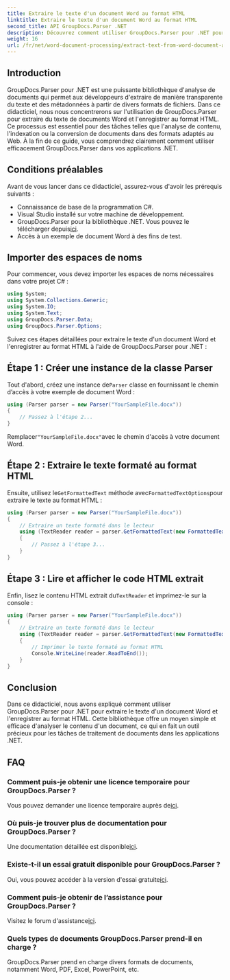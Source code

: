 ```yaml
---
title: Extraire le texte d'un document Word au format HTML
linktitle: Extraire le texte d'un document Word au format HTML
second_title: API GroupDocs.Parser .NET
description: Découvrez comment utiliser GroupDocs.Parser pour .NET pour extraire du texte de documents Word et l'enregistrer au format HTML. Tutoriel étape par étape avec des exemples de code.
weight: 16
url: /fr/net/word-document-processing/extract-text-from-word-document-as-html/
---
```

## Introduction
GroupDocs.Parser pour .NET est une puissante bibliothèque d'analyse de documents qui permet aux développeurs d'extraire de manière transparente du texte et des métadonnées à partir de divers formats de fichiers. Dans ce didacticiel, nous nous concentrerons sur l'utilisation de GroupDocs.Parser pour extraire du texte de documents Word et l'enregistrer au format HTML. Ce processus est essentiel pour des tâches telles que l'analyse de contenu, l'indexation ou la conversion de documents dans des formats adaptés au Web. À la fin de ce guide, vous comprendrez clairement comment utiliser efficacement GroupDocs.Parser dans vos applications .NET.
## Conditions préalables
Avant de vous lancer dans ce didacticiel, assurez-vous d'avoir les prérequis suivants :
- Connaissance de base de la programmation C#.
- Visual Studio installé sur votre machine de développement.
-  GroupDocs.Parser pour la bibliothèque .NET. Vous pouvez le télécharger depuis[ici](https://releases.groupdocs.com/parser/net/).
- Accès à un exemple de document Word à des fins de test.
## Importer des espaces de noms
Pour commencer, vous devez importer les espaces de noms nécessaires dans votre projet C# :
```csharp
using System;
using System.Collections.Generic;
using System.IO;
using System.Text;
using GroupDocs.Parser.Data;
using GroupDocs.Parser.Options;
```
Suivez ces étapes détaillées pour extraire le texte d'un document Word et l'enregistrer au format HTML à l'aide de GroupDocs.Parser pour .NET :
## Étape 1 : Créer une instance de la classe Parser
 Tout d'abord, créez une instance de`Parser` classe en fournissant le chemin d’accès à votre exemple de document Word :
```csharp
using (Parser parser = new Parser("YourSampleFile.docx"))
{
    // Passez à l'étape 2...
}
```
 Remplacer`"YourSampleFile.docx"`avec le chemin d'accès à votre document Word.
## Étape 2 : Extraire le texte formaté au format HTML
 Ensuite, utilisez le`GetFormattedText` méthode avec`FormattedTextOptions`pour extraire le texte au format HTML :
```csharp
using (Parser parser = new Parser("YourSampleFile.docx"))
{
    // Extraire un texte formaté dans le lecteur
    using (TextReader reader = parser.GetFormattedText(new FormattedTextOptions(FormattedTextMode.Html)))
    {
        // Passez à l'étape 3...
    }
}
```
## Étape 3 : Lire et afficher le code HTML extrait
 Enfin, lisez le contenu HTML extrait du`TextReader` et imprimez-le sur la console :
```csharp
using (Parser parser = new Parser("YourSampleFile.docx"))
{
    // Extraire un texte formaté dans le lecteur
    using (TextReader reader = parser.GetFormattedText(new FormattedTextOptions(FormattedTextMode.Html)))
    {
        // Imprimer le texte formaté au format HTML
        Console.WriteLine(reader.ReadToEnd());
    }
}
```
## Conclusion
Dans ce didacticiel, nous avons expliqué comment utiliser GroupDocs.Parser pour .NET pour extraire le texte d'un document Word et l'enregistrer au format HTML. Cette bibliothèque offre un moyen simple et efficace d'analyser le contenu d'un document, ce qui en fait un outil précieux pour les tâches de traitement de documents dans les applications .NET.

## FAQ
### Comment puis-je obtenir une licence temporaire pour GroupDocs.Parser ?
 Vous pouvez demander une licence temporaire auprès de[ici](https://purchase.groupdocs.com/temporary-license/).
### Où puis-je trouver plus de documentation pour GroupDocs.Parser ?
 Une documentation détaillée est disponible[ici](https://tutorials.groupdocs.com/parser/net/).
### Existe-t-il un essai gratuit disponible pour GroupDocs.Parser ?
 Oui, vous pouvez accéder à la version d'essai gratuite[ici](https://releases.groupdocs.com/).
### Comment puis-je obtenir de l’assistance pour GroupDocs.Parser ?
 Visitez le forum d'assistance[ici](https://forum.groupdocs.com/c/parser/17).
### Quels types de documents GroupDocs.Parser prend-il en charge ?
GroupDocs.Parser prend en charge divers formats de documents, notamment Word, PDF, Excel, PowerPoint, etc.